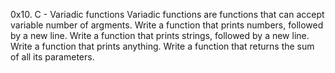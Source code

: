 0x10. C - Variadic functions
Variadic functions are functions that can accept variable number of argments.
Write a function that prints numbers, followed by a new line.
Write a function that prints strings, followed by a new line.
Write a function that prints anything.
Write a function that returns the sum of all its parameters.

